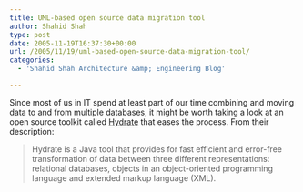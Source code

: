 ```yaml
---
title: UML-based open source data migration tool
author: Shahid Shah
type: post
date: 2005-11-19T16:37:30+00:00
url: /2005/11/19/uml-based-open-source-data-migration-tool/
categories:
  - 'Shahid Shah Architecture &amp; Engineering Blog'

---
```

Since most of us in IT spend at least part of our time combining and moving data to and from multiple databases, it might be worth taking a look at an open source toolkit called [Hydrate][1] that eases the process. From their description:

> Hydrate is a Java tool that provides for fast efficient and error-free transformation of data between three different representations: relational databases, objects in an object-oriented programming language and extended markup language (XML).

 [1]: http://hydrate.sourceforge.net/